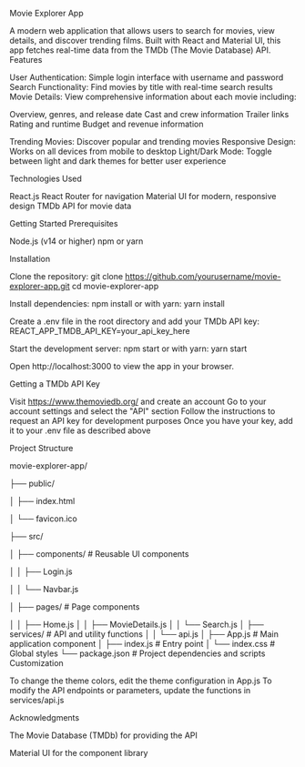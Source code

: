 Movie Explorer App

A modern web application that allows users to search for movies, view details, and discover trending films. Built with React and Material UI, this app fetches real-time data from the TMDb (The Movie Database) API.
Features

User Authentication: Simple login interface with username and password
Search Functionality: Find movies by title with real-time search results
Movie Details: View comprehensive information about each movie including:

Overview, genres, and release date
Cast and crew information
Trailer links
Rating and runtime
Budget and revenue information


Trending Movies: Discover popular and trending movies
Responsive Design: Works on all devices from mobile to desktop
Light/Dark Mode: Toggle between light and dark themes for better user experience

Technologies Used

React.js
React Router for navigation
Material UI for modern, responsive design
TMDb API for movie data

Getting Started
Prerequisites

Node.js (v14 or higher)
npm or yarn

Installation

Clone the repository:
git clone https://github.com/yourusername/movie-explorer-app.git
cd movie-explorer-app

Install dependencies:
npm install
or with yarn:
yarn install

Create a .env file in the root directory and add your TMDb API key:
REACT_APP_TMDB_API_KEY=your_api_key_here

Start the development server:
npm start
or with yarn:
yarn start

Open http://localhost:3000 to view the app in your browser.

Getting a TMDb API Key

Visit https://www.themoviedb.org/ and create an account
Go to your account settings and select the "API" section
Follow the instructions to request an API key for development purposes
Once you have your key, add it to your .env file as described above

Project Structure

movie-explorer-app/

├── public/

│   ├── index.html

│   └── favicon.ico

├── src/

│   ├── components/      # Reusable UI components

│   │   ├── Login.js

│   │   └── Navbar.js

│   ├── pages/           # Page components

│   │   ├── Home.js
│   │   ├── MovieDetails.js
│   │   └── Search.js
│   ├── services/        # API and utility functions
│   │   └── api.js
│   ├── App.js           # Main application component
│   ├── index.js         # Entry point
│   └── index.css        # Global styles
└── package.json         # Project dependencies and scripts
Customization

To change the theme colors, edit the theme configuration in App.js
To modify the API endpoints or parameters, update the functions in services/api.js

Acknowledgments

The Movie Database (TMDb) for providing the API

Material UI for the component library
